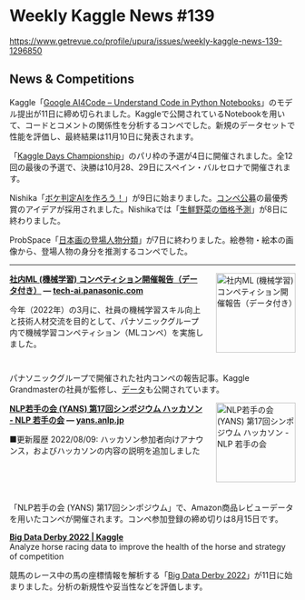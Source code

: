 # Weekly Kaggle News #139
https://www.getrevue.co/profile/upura/issues/weekly-kaggle-news-139-1296850
<h3><h2>News &amp; Competitions</h2><p>Kaggle「<a href="https://www.kaggle.com/competitions/AI4Code" target="_blank">Google AI4Code – Understand Code in Python Notebooks</a>」のモデル提出が11日に締め切られました。Kaggleで公開されているNotebookを用いて、コードとコメントの関係性を分析するコンペでした。新規のデータセットで性能を評価し、最終結果は11月10日に発表されます。</p><p>「<a href="https://kaggledays.com/championship/?utm_campaign=Weekly%20Kaggle%20News&amp;utm_medium=email&amp;utm_source=Revue%20newsletter" target="_blank">Kaggle Days Championship</a>」のパリ枠の予選が4日に開催されました。全12回の最後の予選で、決勝は10月28、29日にスペイン・バルセロナで開催されます。</p><p>Nishika「<a href="https://www.nishika.com/competitions/33/summary" target="_blank">ボケ判定AIを作ろう！</a>」が9日に始まりました。<a href="https://www.nishika.com/competitions/30/topics/320" target="_blank">コンペ公募</a>の最優秀賞のアイデアが採用されました。Nishikaでは「<a href="https://www.nishika.com/competitions/32/summary" target="_blank">生鮮野菜の価格予測</a>」が8日に終わりました。</p><p>ProbSpace「<a href="https://comp.probspace.com/competitions/kaokore_status" target="_blank">日本画の登場人物分類</a>」が7日に終わりました。絵巻物・絵本の画像から、登場人物の身分を推測するコンペでした。</p></h3>
<hr>
<p>
<img width="140" height="140" alt="社内ML (機械学習) コンペティション開催報告（データ付き）" style="float: right; margin-left: 20px; margin-bottom: 20px;" src="https://s3.amazonaws.com/revue/items/images/017/288/909/thumb/og_image.png?1659691183" />
<strong style='display: block;'><a href="https://tech-ai.panasonic.com/jp/blog_page.html?id=20220805&amp;utm_campaign=Weekly%20Kaggle%20News&amp;utm_medium=email&amp;utm_source=Revue%20newsletter">社内ML (機械学習) コンペティション開催報告（データ付き）</a> &mdash; <a href="https://tech-ai.panasonic.com/jp/blog_page.html?id=20220805">tech-ai.panasonic.com</a></strong>
<p>今年（2022年）の3月に、社員の機械学習スキル向上と技術人材交流を目的として、パナソニックグループ内で機械学習コンペティション（MLコンペ）を実施しました。</p>
</p>
<div style='clear: both;'></div>
<p><p>パナソニックグループで開催された社内コンペの報告記事。Kaggle Grandmasterの社員が監修し、<a href="https://github.com/panasonic-ai/ml-competition-dataset" target="_blank">データ</a>も公開されています。</p></p>
<p>
<img width="140" height="140" alt="NLP若手の会 (YANS) 第17回シンポジウム ハッカソン - NLP 若手の会" style="float: right; margin-left: 20px; margin-bottom: 20px;" src="https://s3.amazonaws.com/revue/items/images/017/387/966/thumb/20220808165152.png?1660203030" />
<strong style='display: block;'><a href="https://yans.anlp.jp/entry/yans2022hackathon?utm_campaign=Weekly%20Kaggle%20News&amp;utm_medium=email&amp;utm_source=Revue%20newsletter">NLP若手の会 (YANS) 第17回シンポジウム ハッカソン - NLP 若手の会</a> &mdash; <a href="https://yans.anlp.jp/entry/yans2022hackathon">yans.anlp.jp</a></strong>
<p>■更新履歴 2022/08/09: ハッカソン参加者向けアナウンス，およびハッカソンの内容の説明を追加しました</p>
</p>
<div style='clear: both;'></div>
<p><p>「NLP若手の会 (YANS) 第17回シンポジウム」で、Amazon商品レビューデータを用いたコンペが開催されます。コンペ参加登録の締め切りは8月15日です。</p></p>
<p>
<strong style='display: block;'><a href="https://www.kaggle.com/competitions/big-data-derby-2022?utm_campaign=Weekly%20Kaggle%20News&amp;utm_medium=email&amp;utm_source=Revue%20newsletter">Big Data Derby 2022 | Kaggle</a></strong>
Analyze horse racing data to improve the health of the horse and strategy of competition
</p>
<p><p>競馬のレース中の馬の座標情報を解析する「<a href="https://www.kaggle.com/competitions/big-data-derby-2022" target="_blank">Big Data Derby 2022</a>」が11日に始まりました。分析の新規性や妥当性などを評価します。</p></p>
